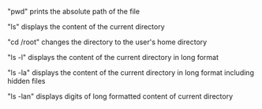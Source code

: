 "pwd" prints the absolute path of the file

"ls" displays the content of the current directory

"cd /root" changes the directory to the user's home directory

"ls -l" displays the content of the current directory in long format

"ls -la" displays the content of the current directory in long format including hidden files

"ls -lan" displays digits of long formatted content of current directory
